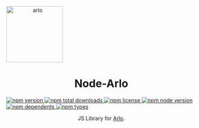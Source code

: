 <span align="center">

  <a href="https://arlo.com">
    <img alt="arlo" src="https://github.com/homebridge-plugins/homebridge-arlo/raw/master/logos/arlo-wordmark-logo-vertical.png" height="150px">
  </a>

# Node-Arlo
  <a href="https://www.npmjs.com/package/node-arlo">
    <img title="npm version" src="https://badgen.net/npm/v/node-arlo">
  </a>
  <a href="https://www.npmjs.com/package/node-arlo">
    <img title="npm total downloads" src="https://badgen.net/npm/dt/node-arlo">
  </a>
  <a href="https://www.npmjs.com/package/node-arlo">
    <img title="npm license" src="https://badgen.net/npm/license/node-arlo">
  </a>
  <a href="https://www.npmjs.com/package/node-arlo">
    <img title="npm node version" src="https://badgen.net/npm/node/node-arlo">
  </a>
  <a href="https://www.npmjs.com/package/node-arlo">
    <img title="npm dependents" src="https://badgen.net/npm/dependents/node-arlo">
  </a>
  <a href="https://www.npmjs.com/package/node-arlo">
    <img title="npm types" src="https://badgen.net/npm/types/node-arlo">
  </a>

  <p>JS Library for <a href="https://www.arlo.com/">Arlo</a>.</p>

</span>
